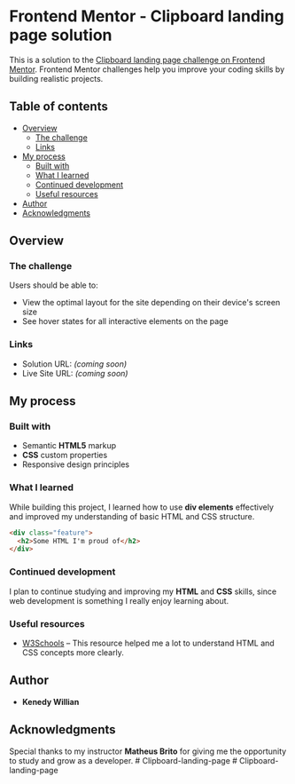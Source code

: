 # Frontend Mentor - Clipboard landing page solution

This is a solution to the [Clipboard landing page challenge on Frontend Mentor](https://www.frontendmentor.io/challenges/clipboard-landing-page-5cc9bccd6c4c91111378ecb9). Frontend Mentor challenges help you improve your coding skills by building realistic projects. 

## Table of contents

- [Overview](#overview)
  - [The challenge](#the-challenge)
  - [Links](#links)
- [My process](#my-process)
  - [Built with](#built-with)
  - [What I learned](#what-i-learned)
  - [Continued development](#continued-development)
  - [Useful resources](#useful-resources)
- [Author](#author)
- [Acknowledgments](#acknowledgments)

## Overview

### The challenge

Users should be able to:

- View the optimal layout for the site depending on their device's screen size
- See hover states for all interactive elements on the page

### Links

- Solution URL: *(coming soon)*
- Live Site URL: *(coming soon)*

## My process

### Built with

- Semantic **HTML5** markup  
- **CSS** custom properties  
- Responsive design principles  

### What I learned

While building this project, I learned how to use **div elements** effectively and improved my understanding of basic HTML and CSS structure.

```html
<div class="feature">
  <h2>Some HTML I'm proud of</h2>
</div>
```

### Continued development

I plan to continue studying and improving my **HTML** and **CSS** skills, since web development is something I really enjoy learning about.

### Useful resources

- [W3Schools](https://www.w3schools.com/) – This resource helped me a lot to understand HTML and CSS concepts more clearly.

## Author

- **Kenedy Willian**

## Acknowledgments

Special thanks to my instructor **Matheus Brito** for giving me the opportunity to study and grow as a developer.
#   C l i p b o a r d - l a n d i n g - p a g e  
 #   C l i p b o a r d - l a n d i n g - p a g e  
 